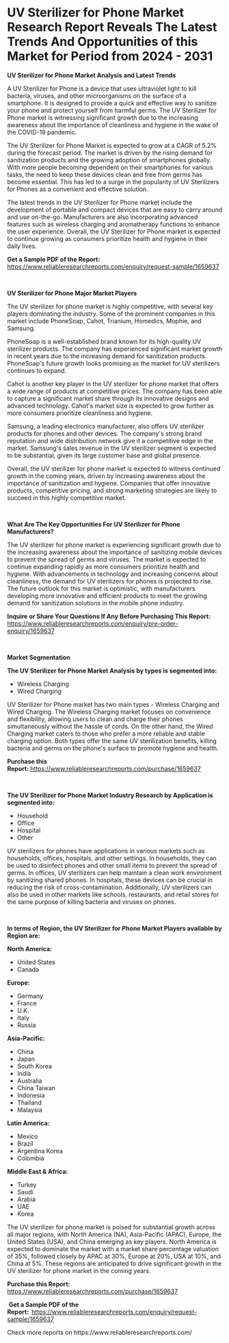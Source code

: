 <p><h1>UV Sterilizer for Phone Market Research Report Reveals The Latest Trends And Opportunities of this Market for Period from 2024 - 2031</h1></p><p><strong>UV Sterilizer for Phone Market Analysis and Latest Trends</strong></p>
<p><p>A UV Sterilizer for Phone is a device that uses ultraviolet light to kill bacteria, viruses, and other microorganisms on the surface of a smartphone. It is designed to provide a quick and effective way to sanitize your phone and protect yourself from harmful germs. The UV Sterilizer for Phone market is witnessing significant growth due to the increasing awareness about the importance of cleanliness and hygiene in the wake of the COVID-19 pandemic.</p><p>The UV Sterilizer for Phone Market is expected to grow at a CAGR of 5.2% during the forecast period. The market is driven by the rising demand for sanitization products and the growing adoption of smartphones globally. With more people becoming dependent on their smartphones for various tasks, the need to keep these devices clean and free from germs has become essential. This has led to a surge in the popularity of UV Sterilizers for Phones as a convenient and effective solution.</p><p>The latest trends in the UV Sterilizer for Phone market include the development of portable and compact devices that are easy to carry around and use on-the-go. Manufacturers are also incorporating advanced features such as wireless charging and aromatherapy functions to enhance the user experience. Overall, the UV Sterilizer for Phone market is expected to continue growing as consumers prioritize health and hygiene in their daily lives.</p></p>
<p><strong>Get a Sample PDF of the Report:&nbsp;</strong> <a href="https://www.reliableresearchreports.com/enquiry/request-sample/1659637">https://www.reliableresearchreports.com/enquiry/request-sample/1659637</a></p>
<p>&nbsp;</p>
<p><strong>UV Sterilizer for Phone Major Market Players</strong></p>
<p><p>The UV sterilizer for phone market is highly competitive, with several key players dominating the industry. Some of the prominent companies in this market include PhoneSoap, Cahot, Trianium, Homedics, Mophie, and Samsung. </p><p>PhoneSoap is a well-established brand known for its high-quality UV sterilizer products. The company has experienced significant market growth in recent years due to the increasing demand for sanitization products. PhoneSoap's future growth looks promising as the market for UV sterilizers continues to expand.</p><p>Cahot is another key player in the UV sterilizer for phone market that offers a wide range of products at competitive prices. The company has been able to capture a significant market share through its innovative designs and advanced technology. Cahot's market size is expected to grow further as more consumers prioritize cleanliness and hygiene.</p><p>Samsung, a leading electronics manufacturer, also offers UV sterilizer products for phones and other devices. The company's strong brand reputation and wide distribution network give it a competitive edge in the market. Samsung's sales revenue in the UV sterilizer segment is expected to be substantial, given its large customer base and global presence.</p><p>Overall, the UV sterilizer for phone market is expected to witness continued growth in the coming years, driven by increasing awareness about the importance of sanitization and hygiene. Companies that offer innovative products, competitive pricing, and strong marketing strategies are likely to succeed in this highly competitive market.</p></p>
<p>&nbsp;</p>
<p><strong>What Are The Key Opportunities For UV Sterilizer for Phone Manufacturers?</strong></p>
<p><p>The UV sterilizer for phone market is experiencing significant growth due to the increasing awareness about the importance of sanitizing mobile devices to prevent the spread of germs and viruses. The market is expected to continue expanding rapidly as more consumers prioritize health and hygiene. With advancements in technology and increasing concerns about cleanliness, the demand for UV sterilizers for phones is projected to rise. The future outlook for this market is optimistic, with manufacturers developing more innovative and efficient products to meet the growing demand for sanitization solutions in the mobile phone industry.</p></p>
<p><strong>Inquire or Share Your Questions If Any Before Purchasing This Report:</strong> <a href="https://www.reliableresearchreports.com/enquiry/pre-order-enquiry/1659637">https://www.reliableresearchreports.com/enquiry/pre-order-enquiry/1659637</a></p>
<p>&nbsp;</p>
<p><strong>Market Segmentation</strong></p>
<p><strong>The UV Sterilizer for Phone Market Analysis by types is segmented into:</strong></p>
<p><ul><li>Wireless Charging</li><li>Wired Charging</li></ul></p>
<p><p>UV Sterilizer for Phone market has two main types - Wireless Charging and Wired Charging. The Wireless Charging market focuses on convenience and flexibility, allowing users to clean and charge their phones simultaneously without the hassle of cords. On the other hand, the Wired Charging market caters to those who prefer a more reliable and stable charging option. Both types offer the same UV sterilization benefits, killing bacteria and germs on the phone's surface to promote hygiene and health.</p></p>
<p><strong>Purchase this Report:&nbsp;</strong><a href="https://www.reliableresearchreports.com/purchase/1659637">https://www.reliableresearchreports.com/purchase/1659637</a></p>
<p>&nbsp;</p>
<p><strong>The UV Sterilizer for Phone Market Industry Research by Application is segmented into:</strong></p>
<p><ul><li>Household</li><li>Office</li><li>Hospital</li><li>Other</li></ul></p>
<p><p>UV sterilizers for phones have applications in various markets such as households, offices, hospitals, and other settings. In households, they can be used to disinfect phones and other small items to prevent the spread of germs. In offices, UV sterilizers can help maintain a clean work environment by sanitizing shared phones. In hospitals, these devices can be crucial in reducing the risk of cross-contamination. Additionally, UV sterilizers can also be used in other markets like schools, restaurants, and retail stores for the same purpose of killing bacteria and viruses on phones.</p></p>
<p>&nbsp;</p>
<p><strong>In terms of Region, the UV Sterilizer for Phone Market Players available by Region are:</strong></p>
<p>
    <p> <strong> North America: </strong>
        <ul>
            <li>United States</li>
            <li>Canada</li>
        </ul>
        </p> 
    <p> <strong> Europe: </strong>
        <ul>
            <li>Germany</li>
            <li>France</li>
            <li>U.K.</li>
            <li>Italy</li>
            <li>Russia</li>
        </ul>
        </p> 
    <p> <strong> Asia-Pacific: </strong>
        <ul>
            <li>China</li>
            <li>Japan</li>
            <li>South Korea</li>
            <li>India</li>
            <li>Australia</li>
            <li>China Taiwan</li>
            <li>Indonesia</li>
            <li>Thailand</li>
            <li>Malaysia</li>
        </ul>
        </p> 
    <p> <strong> Latin America: </strong>
        <ul>
            <li>Mexico</li>
            <li>Brazil</li>
            <li>Argentina Korea</li>
            <li>Colombia</li>
        </ul>
        </p> 
    <p> <strong> Middle East & Africa: </strong>
        <ul>
            <li>Turkey</li>
            <li>Saudi</li>
            <li>Arabia</li>
            <li>UAE</li>
            <li>Korea</li>
        </ul>
    </p>
    </p>
<p><p>The UV sterilizer for phone market is poised for substantial growth across all major regions, with North America (NA), Asia-Pacific (APAC), Europe, the United States (USA), and China emerging as key players. North America is expected to dominate the market with a market share percentage valuation of 35%, followed closely by APAC at 30%, Europe at 20%, USA at 10%, and China at 5%. These regions are anticipated to drive significant growth in the UV sterilizer for phone market in the coming years.</p></p>
<p><strong>Purchase this Report: </strong><a href="https://www.reliableresearchreports.com/purchase/1659637">https://www.reliableresearchreports.com/purchase/1659637</a></p>
<p>&nbsp;<strong>Get a Sample PDF of the Report:&nbsp;&nbsp;</strong><a href="https://www.reliableresearchreports.com/enquiry/request-sample/1659637">https://www.reliableresearchreports.com/enquiry/request-sample/1659637</a></p>
<p><strong></strong></p>
<p>Check more reports on https://www.reliableresearchreports.com/</p>